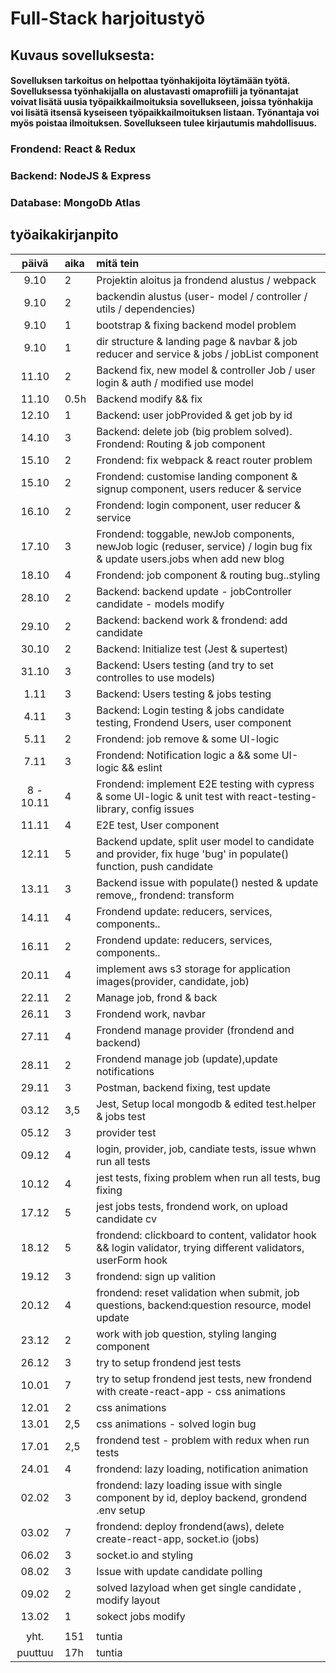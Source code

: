 # Full-Stack harjoitustyö

## Kuvaus sovelluksesta:

#### Sovelluksen tarkoitus on helpottaa työnhakijoita löytämään työtä. Sovelluksessa työnhakijalla on alustavasti omaprofiili ja työnantajat voivat lisätä uusia työpaikkailmoituksia sovellukseen, joissa työnhakija voi lisätä itsensä kyseiseen työpaikkailmoituksen listaan. Työnantaja voi myös poistaa ilmoituksen. Sovellukseen tulee kirjautumis mahdollisuus.

### Frondend: React & Redux

### Backend: NodeJS & Express

### Database: MongoDb Atlas

## työaikakirjanpito

|   päivä   | aika | mitä tein                                                                                                                    |
| :-------: | :--- | :--------------------------------------------------------------------------------------------------------------------------- |
|   9.10    | 2    | Projektin aloitus ja frondend alustus / webpack                                                                              |
|   9.10    | 2    | backendin alustus (user- model / controller / utils / dependencies)                                                          |
|   9.10    | 1    | bootstrap & fixing backend model problem                                                                                     |
|   9.10    | 1    | dir structure & landing page & navbar & job reducer and service & jobs / jobList component                                   |
|   11.10   | 2    | Backend fix, new model & controller Job / user login & auth / modified use model                                             |
|   11.10   | 0.5h | Backend modify && fix                                                                                                        |
|   12.10   | 1    | Backend: user jobProvided & get job by id                                                                                    |
|   14.10   | 3    | Backend: delete job (big problem solved). Frondend: Routing & job component                                                  |
|   15.10   | 2    | Frondend: fix webpack & react router problem                                                                                 |
|   15.10   | 2    | Frondend: customise landing component & signup component, users reducer & service                                            |
|   16.10   | 2    | Frondend: login component, user reducer & service                                                                            |
|   17.10   | 3    | Frondend: toggable, newJob components, newJob logic (reduser, service) / login bug fix & update users.jobs when add new blog |
|   18.10   | 4    | Frondend: job component & routing bug..styling                                                                               |
|   28.10   | 2    | Backend: backend update - jobController candidate - models modify                                                            |
|   29.10   | 2    | Backend: backend work & frondend: add candidate                                                                              |
|   30.10   | 2    | Backend: Initialize test (Jest & supertest)                                                                                  |
|   31.10   | 3    | Backend: Users testing (and try to set controlles to use models)                                                             |
|   1.11    | 3    | Backend: Users testing & jobs testing                                                                                        |
|   4.11    | 3    | Backend: Login testing & jobs candidate testing, Frondend Users, user component                                              |
|   5.11    | 2    | Frondend: job remove & some UI-logic                                                                                         |
|   7.11    | 3    | Frondend: Notification logic a && some UI-logic && eslint                                                                    |
| 8 - 10.11 | 4    | Frondend: implement E2E testing with cypress & some UI-logic & unit test with react-testing-library, config issues           |
|   11.11   | 4    | E2E test, User component                                                                                                     |
|   12.11   | 5    | Backend update, split user model to candidate and provider, fix huge 'bug' in populate() function, push candidate            |
|   13.11   | 3    | Backend issue with populate() nested & update remove,, frondend: transform                                                   |
|   14.11   | 4    | Frondend update: reducers, services, components..                                                                            |
|   16.11   | 2    | Frondend update: reducers, services, components..                                                                            |
|   20.11   | 4    | implement aws s3 storage for application images(provider, candidate, job)                                                    |
|   22.11   | 2    | Manage job, frond & back                                                                                                     |
|   26.11   | 3    | Frondend work, navbar                                                                                                        |
|   27.11   | 4    | Frondend manage provider (frondend and backend)                                                                              |
|   28.11   | 2    | Frondend manage job (update),update notifications                                                                            |
|   29.11   | 3    | Postman, backend fixing, test update                                                                                         |
|   03.12   | 3,5  | Jest, Setup local mongodb & edited test.helper & jobs test                                                                   |
|   05.12   | 3    | provider test                                                                                                                |
|   09.12   | 4    | login, provider, job, candiate tests, issue whwn run all tests                                                               |
|   10.12   | 4    | jest tests, fixing problem when run all tests, bug fixing                                                                    |
|   17.12   | 5    | jest jobs tests, frondend work, on upload candidate cv                                                                       |
|   18.12   | 5    | frondend: clickboard to content, validator hook && login validator, trying different validators, userForm hook               |
|   19.12   | 3    | frondend: sign up valition                                                                                                   |
|   20.12   | 4    | frondend: reset validation when submit, job questions, backend:question resource, model update                               |
|   23.12   | 2    | work with job question, styling langing component                                                                            |
|   26.12   | 3    | try to setup frondend jest tests                                                                                             |
|   10.01   | 7    | try to setup frondend jest tests, new frondend with create-react-app - css animations                                        |
|   12.01   | 2    | css animations                                                                                                               |
|   13.01   | 2,5  | css animations - solved login bug                                                                                            |
|   17.01   | 2,5  | frondend test - problem with redux when run tests                                                                            |
|   24.01   | 4    | frondend: lazy loading, notification animation                                                                               |
|   02.02   | 3    | frondend: lazy loading issue with single component by id, deploy backend, grondend .env setup                                |
|   03.02   | 7    | frondend: deploy frondend(aws), delete create-react-app, socket.io (jobs)                                                    |
|   06.02   | 3    | socket.io and styling                                                                                                        |
|   08.02   | 3    | Issue with update candidate polling                                                                                          |
|   09.02   | 2    | solved lazyload when get single candidate , modify layout                                                                    |
|   13.02   | 1    | sokect jobs modify                                                                                                           |
|           |      |                                                                                                                              |
|   yht.    | 151  | tuntia                                                                                                                       |
|  puuttuu  | 17h  | tuntia                                                                                                                       |
